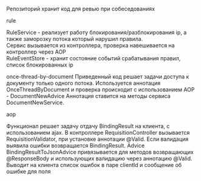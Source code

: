 Репозиторий хранит код для ревью при собеседованиях

rule

RuleService - реализует работу блокирования/разблокирования ip, а также заморозку потока который нарушил правила.  
Сервис вызывается из контроллера, проверка навешивается на контроллер через AOP  
RuleEventStore - хранит состояние событий срабатывания правил, список блокированных ip  

once-thread-by-document
Приведенный код решает задачи доступа к документу только одного потока.
Используется аннотация OnceThreadByDocument и проверка происходит с использованием AOP - DocumentNewAdvice
Аннотация ставится на методы сервиса DocumentNewService.


aop

Функционал решает задачу отдачу BindingResult на клиента, с использованием ajax.
В контроллере RequisitionController вызывается RequisitionValidator, при установке аннотации @Valid.
Если валидация выявила ошибки возвращается BindingResult. 
Advice BindingResultToJsonAdvice привязывается для методов возвращающих @ResponseBody и использующих валидацию через аннотацию @Valid.
Выводит на клиента список ошибок в паре clientId и сообщение об ошибке для поля
